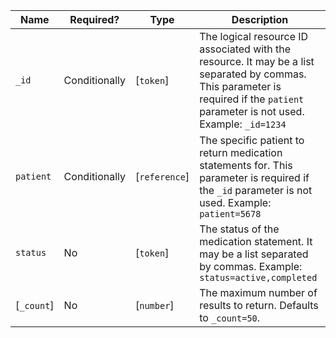  Name|Required?|Type|Description
------------|---------------|---------------|--------------------------------------------------------------------------------------------------------
 `_id`|Conditionally|[`token`]|The logical resource ID associated with the resource. It may be a list separated by commas. This parameter is required if the `patient` parameter is not used. Example: `_id=1234`
 `patient`|Conditionally|[`reference`]|The specific patient to return medication statements for. This parameter is required if the `_id` parameter is not used. Example: `patient=5678`
 `status`|No|[`token`]|The status of the medication statement. It may be a list separated by commas. Example: `status=active,completed`
 [`_count`]|No|[`number`]|The maximum number of results to return. Defaults to `_count=50`.

